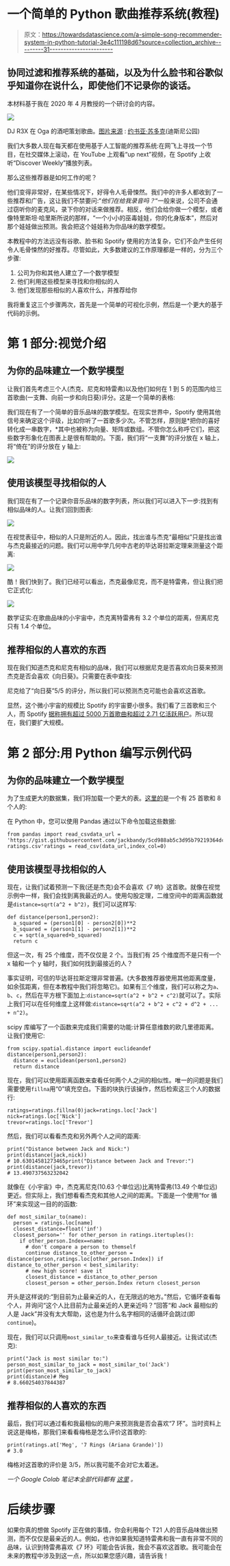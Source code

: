 # 一个简单的 Python 歌曲推荐系统(教程)

> 原文：<https://towardsdatascience.com/a-simple-song-recommender-system-in-python-tutorial-3e4c111198d6?source=collection_archive---------31----------------------->

## 协同过滤和推荐系统的基础，以及为什么脸书和谷歌似乎知道你在说什么，即使他们不记录你的谈话。

本材料基于我在 2020 年 4 月教授的一个研讨会的内容。

![](img/1b1c6cb4d1d8ab782c0198d9170a57c8.png)

DJ R3X 在 Oga 的酒吧策划歌曲。[图片来源](https://www.billboard.com/articles/news/8528161/disneys-star-wars-galaxys-edge-cantina-music-album-playlist-one) : [约书亚·苏多克](https://disneyparks.disney.go.com/blog/author/joshua-sudock/)(迪斯尼公园)

我们大多数人现在每天都在使用基于人工智能的推荐系统:在网飞上寻找一个节目，在社交媒体上滚动，在 YouTube 上观看“up next”视频，在 Spotify 上收听“Discover Weekly”播放列表。

那么这些推荐器是如何工作的呢？

他们变得非常好，在某些情况下，好得令人毛骨悚然。我们中的许多人都收到了一些推荐和广告，这让我们不禁要问:“*他们在给我录音吗？*“一般来说，公司不会通过窃听你的麦克风，录下你的对话来做推荐。相反，他们会给你做一个模型，或者像特里斯坦·哈里斯所说的那样，“一个小小的巫毒娃娃，你的化身版本”，然后对那个娃娃做出预测。我会把这个娃娃称为你品味的数学模型。

本教程中的方法远没有谷歌、脸书和 Spotify 使用的方法复杂，它们不会产生任何令人毛骨悚然的好推荐。尽管如此，大多数建议的工作原理都是一样的，分为三个步骤:

1.  公司为你和其他人建立了一个数学模型
2.  他们利用这些模型来寻找和你相似的人
3.  他们发现那些相似的人喜欢什么，并推荐给你

我将重复这三个步骤两次，首先是一个简单的可视化示例，然后是一个更大的基于代码的示例。

# 第 1 部分:视觉介绍

## 为你的品味建立一个数学模型

让我们首先考虑三个人(杰克、尼克和特雷弗)以及他们如何在 1 到 5 的范围内给三首歌曲(一支舞、向前一步和向日葵)评分。这是一个简单的表格:

我们现在有了一个简单的音乐品味的数学模型。在现实世界中，Spotify 使用其他信号来确定这个评级，比如你听了一首歌多少次。不管怎样，原则是*把你的喜好转化成一串数字，*其中也被称为向量、矩阵或数组。不管你怎么称呼它们，把这些数字形象化在图表上是很有帮助的。下面，我们将“一支舞”的评分放在 x 轴上，将“倚在”的评分放在 y 轴上:

![](img/97ee941ca0371b8505dd63c0cb362596.png)

## 使用该模型寻找相似的人

我们现在有了一个记录你音乐品味的数字列表，所以我们可以进入下一步:找到有相似品味的人。让我们回到图表:

![](img/5e88fd4af343245aa49bc0e9dfa15b38.png)

在视觉表征中，相似的人只是附近的人。因此，找出谁与杰克“最相似”只是找出谁与杰克最接近的问题。我们可以用中学几何中古老的毕达哥拉斯定理来测量这个距离:

![](img/083a8077f90770e49071f73c798e7a61.png)

酷！我们快到了。我们已经可以看出，杰克最像尼克，而不是特雷弗，但让我们把它正式化:

![](img/e9e8f7b120ed47ade29ec74609ab98d3.png)

数学证实:在歌曲品味的小宇宙中，杰克离特雷弗有 3.2 个单位的距离，但离尼克只有 1.4 个单位。

## 推荐相似的人喜欢的东西

现在我们知道杰克和尼克有相似的品味，我们可以根据尼克是否喜欢向日葵来预测杰克是否会喜欢《向日葵》。只需要在表中查找:

尼克给了“向日葵”5/5 的评分，所以我们可以预测杰克可能也会喜欢这首歌。

显然，这个微小宇宙的规模比 Spotify 的宇宙要小很多。我们看了三首歌和三个人，而 Spotify [据称拥有超过 5000 万首歌曲和超过 2.71 亿活跃用户](https://newsroom.spotify.com/company-info/)。所以现在，我们要扩大规模。

# 第 2 部分:用 Python 编写示例代码

## 为你的品味建立一个数学模型

为了生成更大的数据集，我们将加载一个更大的表。[这里的](https://gist.github.com/jackbandy/5cd988ab5c3d95b79219364dce7ee5ae)是一个有 25 首歌和 8 个人的:

在 Python 中，您可以使用 Pandas 通过以下命令加载这些数据:

```
from pandas import read_csvdata_url = 'https://gist.githubusercontent.com/jackbandy/5cd988ab5c3d95b79219364dce7ee5ae/raw/731ecdbecc7b33030f23cd919e6067dfbaf42feb/song-ratings.csv'ratings = read_csv(data_url,index_col=0)
```

## 使用该模型寻找相似的人

现在，让我们试着预测一下我(还是杰克)会不会喜欢《7 响》这首歌。就像在视觉示例中一样，我们会找到离我最近的人。使用勾股定理，二维空间中的距离函数就是`distance=sqrt(a^2 + b^2)`，我们可以这样写:

```
def distance(person1,person2):
  a_squared = (person1[0] - person2[0])**2
  b_squared = (person1[1] - person2[1])**2
  c = sqrt(a_squared+b_squared)
  return c
```

但这一次，有 25 个维度，而不仅仅是 2 个。当我们有 25 个维度而不是只有一个 x 轴和一个 y 轴时，我们如何找到最接近的人？

事实证明，可信的毕达哥拉斯定理非常普遍。(大多数推荐器使用其他距离度量，如余弦距离，但在本教程中我们将忽略它)。如果有三个维度，我们可以称之为`a`、`b`、`c`，然后在平方根下面加上:`distance=sqrt(a^2 + b^2 + c^2)`就可以了。实际上我们可以在任何维度上这样做:`distance=sqrt(a^2 + b^2 + c^2 + d^2 + ... + n^2)`。

scipy 库编写了一个函数来完成我们需要的功能:计算任意维数的欧几里德距离。让我们使用它:

```
from scipy.spatial.distance import euclideandef distance(person1,person2):
  distance = euclidean(person1,person2)
  return distance
```

现在，我们可以使用距离函数来查看任何两个人之间的相似性。唯一的问题是我们需要使用`fillna`用“0”填充空白。下面的块执行该操作，然后检索这三个人的数据行:

```
ratings=ratings.fillna(0)jack=ratings.loc['Jack']
nick=ratings.loc['Nick']
trevor=ratings.loc['Trevor']
```

然后，我们可以看看杰克和另外两个人之间的距离:

```
print("Distance between Jack and Nick:")
print(distance(jack,nick))
# 10.63014581273465print("Distance between Jack and Trevor:")
print(distance(jack,trevor))
# 13.490737563232042
```

就像在《小宇宙》中，杰克离尼克(10.63 个单位远)比离特雷弗(13.49 个单位远)更近。但实际上，我们想看看杰克和其他人之间的距离。下面是一个使用“for 循环”来实现这一目的的函数:

```
def most_similar_to(name):
  person = ratings.loc[name]
  closest_distance=float('inf')
  closest_person='' for other_person in ratings.itertuples():
    if other_person.Index==name:
      # don't compare a person to themself
      continue distance_to_other_person = distance(person,ratings.loc[other_person.Index]) if distance_to_other_person < best_similarity:
      # new high score! save it
      closest_distance = distance_to_other_person
      closest_person = other_person.Index return closest_person
```

开头是这样说的:“到目前为止最亲近的人，在无限远的地方。”然后，它循环查看每个人，并询问“这个人比目前为止最亲近的人更亲近吗？”回答“和 Jack 最相似的人是 Jack”并没有太大帮助，这也是为什么名字相同的话循环会跳过(即`continue`)。

现在，我们可以只调用`most_similar_to`来查看谁与任何人最接近。让我试试(杰克):

```
print("Jack is most similar to:")
person_most_similar_to_jack = most_similar_to('Jack')
print(person_most_similar_to_jack)
print(distance)# Meg
# 8.660254037844387
```

## 推荐相似的人喜欢的东西

最后，我们可以通过看和我最相似的用户来预测我是否会喜欢“7 环”。当时资料上说这是梅格，那我们来看看梅格是怎么评价这首歌的:

```
print(ratings.at['Meg', '7 Rings (Ariana Grande)'])
# 3.0
```

梅格对这首歌的评价是 3/5，所以我可能不会对它太着迷。

*一个 Google Colab 笔记本全部代码都有* [*这里*](https://colab.research.google.com/drive/1HdMr5uPnCstdpfObJkxAZxDYOcspYP2i) *。*

# 后续步骤

如果你真的想做 Spotify 正在做的事情，你会利用每个 T21 人的音乐品味做出预测，而不仅仅是最亲近的人。例如，也许如果我知道特雷弗和我一直有非常不同的品味，认识到特雷弗喜欢《7 环》可能会告诉我，我会不喜欢这首歌。我可能会在未来的教程中涉及到这一点，所以如果您感兴趣，请告诉我！